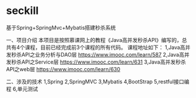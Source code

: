 # seckill
基于Spring+SpringMvc+Mybatis搭建秒杀系统

一、项目介绍
本项目是按照慕课网上的教程《Java高并发秒杀API》编写的，总共有4个课程，目前已经完成前3个课程的所有代码。
课程地址如下：
1,Java高并发秒杀API之业务分析与DAO层 https://www.imooc.com/learn/587
2,Java高并发秒杀API之Service层 https://www.imooc.com/learn/631
3,Java高并发秒杀API之web层 https://www.imooc.com/learn/630

二、涉及的技术
1,Spring
2,SpringMVC
3,Mybatis
4,BootStrap
5,restful接口编程
6,单元测试
